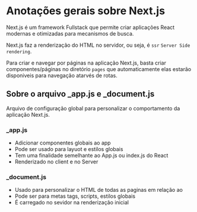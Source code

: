 # Anotações gerais sobre Next.js

Next.js é um framework Fullstack que permite criar
aplicações React modernas e otimizadas para mecanismos de busca.

Next.js faz a renderização do HTML no servidor, ou seja, é `ssr`
`Server Side rendering`.

Para criar e navegar por páginas na aplicação Next.js, basta criar
componentes/páginas no diretório `pages` que automaticamente elas estarão disponiveis
para navegação atarvés de rotas.

## Sobre o arquivo \_app.js e \_document.js

Arquivo de configuração global para personalizar o comportamento
da aplicação Next.js.

### \_app.js

- Adicionar componentes globais ao app
- Pode ser usado para layuot e estilos globais
- Tem uma finalidade semelhante ao App.js ou index.js do React
- Renderizado no client e no Server

### \_document.js

- Usado para personalizar o HTML de todas as paginas em relação ao <head>
- Pode ser para metas tags, scripts, estilos globais
- É carregado no sevidor na renderização inicial
